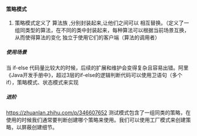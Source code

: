 #### 策略模式
1. 策略模式定义了  算法族  ,分别封装起来,让他们之间可以     相互替换。（定义了一组同类型的算法，在不同的类中封装起来，每种算法可以根据当前场景互换，
从而使得算法的变化 独立于使用它们的客户端（算法的调用者）
##### 使用场景
当 if-else 代码量比较大的时候，后续的扩展和维护会变得复杂且容易出错。阿里《Java开发手册中》，超过3层的if-else的逻辑判断代码可以使用卫语句（多个if），策略模式、状态模式来实现

##### 进阶
https://zhuanlan.zhihu.com/p/346607652
测试模式包含了一组同类的策略，在使用的时候我们通常要判断创建哪个策略来使用。我们可以使用工厂模式来创建策略，以屏蔽创建细节。

